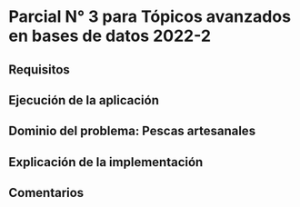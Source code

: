 # Parcial N° 3 para Tópicos avanzados en bases de datos 2022-2
## Requisitos
## Ejecución de la aplicación
## Dominio del problema: Pescas artesanales
## Explicación de la implementación
## Comentarios
